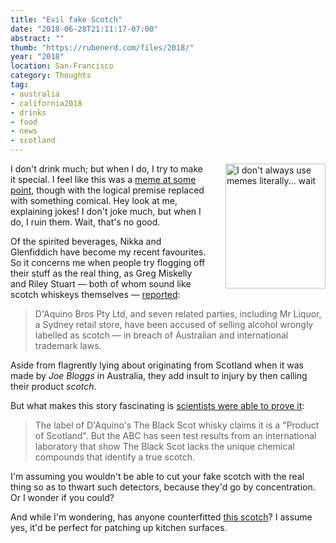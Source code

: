 ```yaml
---
title: "Evil fake Scotch"
date: "2018-06-28T21:11:17-07:00"
abstract: ""
thumb: "https://rubenerd.com/files/2018/"
year: "2018"
location: San-Francisco
category: Thoughts
tag:
- australia
- california2018
- drinks
- food
- news
- scotland
---
```

<p><img src="https://rubenerd.com/files/2018/literalmeme@1x.jpg" srcset="https://rubenerd.com/files/2018/literalmeme@1x.jpg 1x, https://rubenerd.com/files/2018/literalmeme@2x.jpg 2x" alt="I don't always use memes literally... wait" style="width:160px; height:200px; float:right; margin:0 0 1em 2em;" /></p>

I don't drink much; but when I do, I try to make it special. I feel like this was a [meme at some point], though with the logical premise replaced with something comical. Hey look at me, explaining jokes! I don't joke much, but when I do, I ruin them. Wait, that's no good.

Of the spirited beverages, Nikka and Glenfiddich have become my recent favourites. So it concerns me when people try flogging off their stuff as the real thing, as Greg Miskelly and Riley Stuart — both of whom sound like scotch whiskeys themselves — [reported]: 

> D'Aquino Bros Pty Ltd, and seven related parties, including Mr Liquor, a Sydney retail store, have been accused of selling alcohol wrongly labelled as scotch — in breach of Australian and international trademark laws.

Aside from flagrently lying about originating from Scotland when it was made by *Joe Bloggs* in Australia, they add insult to injury by then calling their product *scotch*.

But what makes this story fascinating is [scientists were able to prove it]:

> The label of D'Aquino's The Black Scot whisky claims it is a "Product of Scotland". But the ABC has seen test results from an international laboratory that show The Black Scot lacks the unique chemical compounds that identify a true scotch.

I'm assuming you wouldn't be able to cut your fake scotch with the real thing so as to thwart such detectors, because they'd go by concentration. Or I wonder if you could?

And while I'm wondering, has anyone counterfitted [this scotch]? I assume yes, it'd be perfect for patching up kitchen surfaces.

[meme at some point]: http://knowyourmeme.com/memes/the-most-interesting-man-in-the-world "The Most Interesting Man in the World"

[reported]: http://www.abc.net.au/news/2018-06-29/daquino-bros-to-face-federal-court-over-fake-scotch-allegations/9920744 "D'Aquino Bros to face Federal Court over fake Scotch allegations"

[scientists were able to prove it]: http://www.abc.net.au/news/2018-06-18/fake-alcohol-brands-being-sold-in-australian-bottle-shops/9845350 
"Fake scotch and tequila are being sold in liquor stores, and you don't need to look far to find it"

[this scotch]: https://rubenerd.com/which-duck-tape-is-best/ "Which duck tape is best?"

